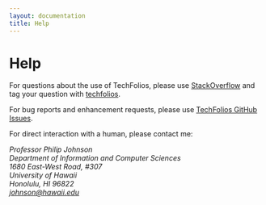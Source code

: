 ```yaml
---
layout: documentation
title: Help
---
```


# Help

For questions about the use of TechFolios, please use [StackOverflow](http://stackoverflow.com) and tag your question with [techfolios](http://stackoverflow.com/questions/tagged/techfolios). 

For bug reports and enhancement requests, please use [TechFolios GitHub Issues](https://github.com/techfolios/template/issues).

For direct interaction with a human, please contact me:
<address>
  Professor Philip Johnson<br>
  Department of Information and Computer Sciences<br>
  1680 East-West Road, #307<br>
  University of Hawaii<br>
  Honolulu, HI 96822<br>
  <a href="mailto:johnson@hawaii.edu">johnson@hawaii.edu</a>
</address>



